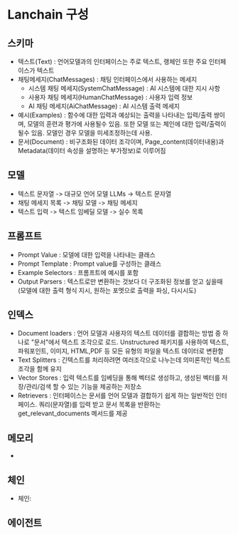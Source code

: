 # Lanchain 구성

## 스키마
- 텍스트(Text) : 언어모델과의 인터페이스는 주로 텍스트, 랭체인 또한 주요 인터페이스가 텍스트
- 채팅메세지(ChatMessages) : 채팅 인터페이스에서 사용하는 메세지
    - 시스템 채팅 메세지(SystemChatMessage) : AI 시스템에 대한 지시 사항
    - 사용자 채팅 메세지(HumanChatMessage) : 사용자 입력 정보
    - AI 채팅 메세지(AiChatMessage) : AI 시스템 출력 메세지
- 예시(Examples) : 함수에 대한 입력과 예상되는 출력을 나타내는 입력/출력 쌍이며, 모델의 훈련과 평가에 사용될수 있음. 또한 모델 또는 체인에 대한 입력/출력이 될수 있음. 모델인 경우 모델을 미세조정하는데 사용.
- 문서(Document) : 비구조화된 데이터 조각이며, Page_content(데이터내용)과 Metadata(데이터 속성을 설명하는 부가정보)로 이루어짐

## 모델
- 텍스트 문자열 -> 대규모 언어 모델 LLMs -> 텍스트 문자열
- 채팅 메세지 목록 -> 채팅 모델 -> 채팅 메세지
- 텍스트 입력 -> 텍스트 임베딜 모델 -> 실수 목록

## 프롬프트
- Prompt Value : 모델에 대한 입력을 나타내는 클래스
- Prompt Template : Prompt value를 구성하는 클래스
- Example Selectors : 프롬프트에 예시를 포함
- Output Parsers : 텍스트로만 변환하는 것보다 더 구조화된 정보를 얻고 싶을때 (모델에 대한 출력 형식 지시, 원하는 포멧으로 출력을 파싱, 다시시도)

## 인덱스
- Document loaders : 언어 모델과 사용자의 텍스트 데이터를 결합하는 방법 중 하나로 "문서"에서 텍스트 조각으로 로드. Unstructured 패키지를 사용하여 텍스트, 파워포인트, 이미지, HTML,PDF 등 모든 유형의 파일을 텍스트 데이터로 변환함
- Text Splitters : 긴텍스트를 처리하려면 여러조각으로 나누는데 의미론적인 텍스트 조각을 함께 유지
- Vector Stores : 입력 텍스트를 임베딩을 통해 벡터로 생성하고, 생성된 벡터를 저장/관리/검색 할 수 있는 기능을 제공하는 저장소
- Retrievers : 인터페이스는 문서를 언어 모델과 결합하기 쉽게 하는 일반적인 인터페이스. 쿼리(문자열)를 입력 받고 문서 목록을 반환하는 get_relevant_documents 메서드를 제공

## 메모리
- 

## 체인
- 체인: 



## 에이전트
